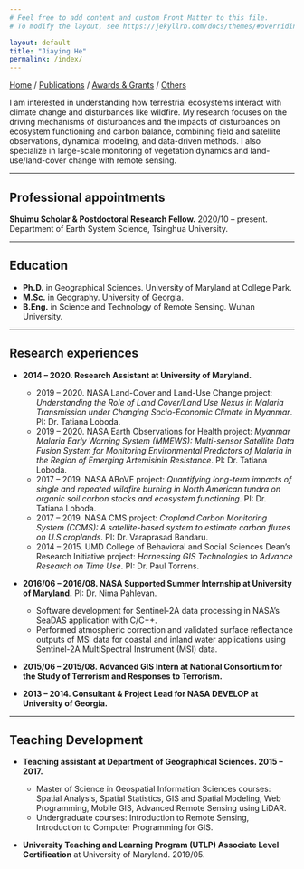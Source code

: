 ```yaml
---
# Feel free to add content and custom Front Matter to this file.
# To modify the layout, see https://jekyllrb.com/docs/themes/#overriding-theme-defaults

layout: default
title: "Jiaying He"
permalink: /index/
---
```

[Home](/index/) / [Publications](/papers/) /  [Awards & Grants](/awards/) /  [Others](/others/)

I am interested in understanding how terrestrial ecosystems interact with climate change and disturbances like wildfire. My research focuses on the driving mechanisms of disturbances and the impacts of disturbances on ecosystem functioning and carbon balance, combining field and satellite observations, dynamical modeling, and data-driven methods. I also specialize in large-scale monitoring of vegetation dynamics and land-use/land-cover change with remote sensing.

---

## Professional appointments
**Shuimu Scholar & Postdoctoral Research Fellow.** 2020/10 – present.   
Department of Earth System Science, Tsinghua University. 

---

## Education
- **Ph.D.** in Geographical Sciences. University of Maryland at College Park.   
- **M.Sc.** in Geography. University of Georgia.   
- **B.Eng.** in Science and Technology of Remote Sensing. Wuhan University.   

---

## Research experiences
- **2014 – 2020. Research Assistant at University of Maryland.**
    - 2019 – 2020. NASA Land-Cover and Land-Use Change project: *Understanding the Role of Land Cover/Land Use Nexus in Malaria Transmission under Changing Socio-Economic Climate in Myanmar*. PI: Dr. Tatiana Loboda.   
    - 2019 – 2020. NASA Earth Observations for Health project: *Myanmar Malaria Early Warning System (MMEWS): Multi-sensor Satellite Data Fusion System for Monitoring Environmental Predictors of Malaria in the Region of Emerging Artemisinin Resistance*. PI: Dr. Tatiana Loboda.     
    - 2017 – 2019. NASA ABoVE project: *Quantifying long-term impacts of single and repeated wildfire burning in North American tundra on organic soil carbon stocks and ecosystem functioning*. PI: Dr. Tatiana Loboda.  
    - 2017 – 2019. NASA CMS project: *Cropland Carbon Monitoring System (CCMS): A satellite-based system to estimate carbon fluxes on U.S croplands*. PI: Dr. Varaprasad Bandaru. 
    - 2014 – 2015. UMD College of Behavioral and Social Sciences Dean’s Research Initiative project: *Harnessing GIS Technologies to Advance Research on Time Use*. PI: Dr. Paul Torrens. 

- **2016/06 – 2016/08. NASA Supported Summer Internship at University of Maryland.** PI: Dr. Nima Pahlevan.
    - Software development for Sentinel-2A data processing in NASA’s SeaDAS application with C/C++.  
    - Performed atmospheric correction and validated surface reflectance outputs of MSI data for coastal and inland water applications using Sentinel-2A MultiSpectral Instrument (MSI) data. 

- **2015/06 – 2015/08. Advanced GIS Intern at National Consortium for the Study of Terrorism and Responses to Terrorism.**     

- **2013 – 2014. Consultant & Project Lead for NASA DEVELOP at University of Georgia.**   

---
## Teaching Development
- **Teaching assistant at Department of Geographical Sciences. 2015 – 2017.**     
    - Master of Science in Geospatial Information Sciences courses: Spatial Analysis, Spatial Statistics, GIS and Spatial Modeling, Web Programming, Mobile GIS, Advanced Remote Sensing using LiDAR.     
    - Undergraduate courses: Introduction to Remote Sensing, Introduction to Computer Programming for GIS.

- **University Teaching and Learning Program (UTLP) Associate Level Certification** at University of Maryland. 2019/05.
